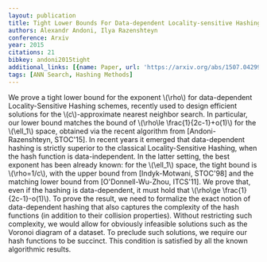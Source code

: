 ```yaml
---
layout: publication
title: Tight Lower Bounds For Data-dependent Locality-sensitive Hashing
authors: Alexandr Andoni, Ilya Razenshteyn
conference: Arxiv
year: 2015
citations: 21
bibkey: andoni2015tight
additional_links: [{name: Paper, url: 'https://arxiv.org/abs/1507.04299'}]
tags: [ANN Search, Hashing Methods]
---
```

We prove a tight lower bound for the exponent \\(\rho\\) for data-dependent
Locality-Sensitive Hashing schemes, recently used to design efficient solutions
for the \\(c\\)-approximate nearest neighbor search. In particular, our lower bound
matches the bound of \\(\rho\le \frac\{1\}\{2c-1\}+o(1)\\) for the \\(\ell_1\\) space,
obtained via the recent algorithm from [Andoni-Razenshteyn, STOC'15].
  In recent years it emerged that data-dependent hashing is strictly superior
to the classical Locality-Sensitive Hashing, when the hash function is
data-independent. In the latter setting, the best exponent has been already
known: for the \\(\ell_1\\) space, the tight bound is \\(\rho=1/c\\), with the upper
bound from [Indyk-Motwani, STOC'98] and the matching lower bound from
[O'Donnell-Wu-Zhou, ITCS'11].
  We prove that, even if the hashing is data-dependent, it must hold that
\\(\rho\ge \frac\{1\}\{2c-1\}-o(1)\\). To prove the result, we need to formalize the
exact notion of data-dependent hashing that also captures the complexity of the
hash functions (in addition to their collision properties). Without restricting
such complexity, we would allow for obviously infeasible solutions such as the
Voronoi diagram of a dataset. To preclude such solutions, we require our hash
functions to be succinct. This condition is satisfied by all the known
algorithmic results.